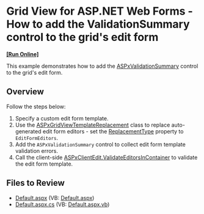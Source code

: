# Grid View for ASP.NET Web Forms - How to add the ValidationSummary control to the grid's edit form 
<!-- run online -->
**[[Run Online]](https://codecentral.devexpress.com/e3982/)**
<!-- run online end -->

This example demonstrates how to add the [ASPxValidationSummary](https://docs.devexpress.com/AspNet/DevExpress.Web.ASPxValidationSummary) control to the grid's edit form.

## Overview

Follow the steps below:

1. Specify a custom edit form template.
2. Use the [ASPxGridViewTemplateReplacement](https://docs.devexpress.com/AspNet/DevExpress.Web.ASPxGridViewTemplateReplacement) class to replace auto-generated edit form editors - set the [ReplacementType](https://docs.devexpress.com/AspNet/DevExpress.Web.ASPxGridViewTemplateReplacement.ReplacementType) property to `EditFormEditors`.
3. Add the `ASPxValidationSummary` control to collect edit form template validation errors.
4. Call the client-side [ASPxClientEdit.ValidateEditorsInContainer](https://docs.devexpress.com/AspNet/js-ASPxClientEdit.ValidateEditorsInContainer.static(container)) to validate the edit form template.

## Files to Review

* [Default.aspx](./CS/WebSite/Default.aspx) (VB: [Default.aspx](./VB/WebSite/Default.aspx))
* [Default.aspx.cs](./CS/WebSite/Default.aspx.cs) (VB: [Default.aspx.vb](./VB/WebSite/Default.aspx.vb))

